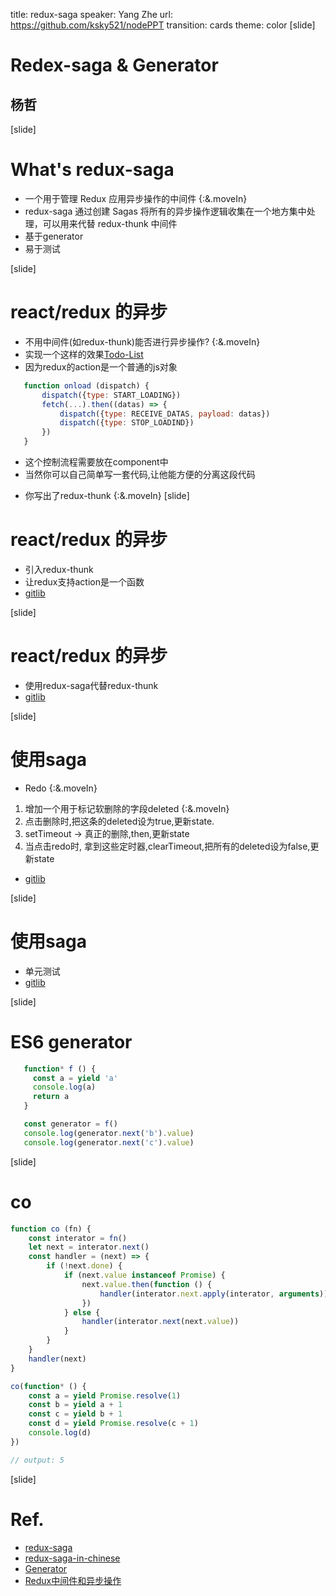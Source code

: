 title: redux-saga
speaker: Yang Zhe
url: https://github.com/ksky521/nodePPT
transition: cards
theme: color
[slide]

# Redex-saga & Generator
## 杨哲

[slide]
# What's redux-saga
- 一个用于管理 Redux 应用异步操作的中间件 {:&.moveIn}
- redux-saga 通过创建 Sagas 将所有的异步操作逻辑收集在一个地方集中处理，可以用来代替 redux-thunk 中间件
- 基于generator
- 易于测试

[slide]
# react/redux 的异步
- 不用中间件(如redux-thunk)能否进行异步操作? {:&.moveIn}
- 实现一个这样的效果[Todo-List](http://192.168.0.119:46413/saga)
 - 因为redux的action是一个普通的js对象

 ```javascript
    function onload (dispatch) {
        dispatch({type: START_LOADING})
        fetch(...).then((datas) => {
            dispatch({type: RECEIVE_DATAS, payload: datas})
            dispatch({type: STOP_LOADIND})
        })
    }
 ```
 - 这个控制流程需要放在component中
 - 当然你可以自己简单写一套代码,让他能方便的分离这段代码
  * 你写出了redux-thunk {:&.moveIn}
[slide]
# react/redux 的异步
- 引入redux-thunk
- 让redux支持action是一个函数
- [gitlib](http://git.ht.com/WFDEV/HongtooJetLab/tree/ASYNC-TODO-LIST/src/redux-saga)

[slide]
# react/redux 的异步
- 使用redux-saga代替redux-thunk
- [gitlib](http://git.ht.com/WFDEV/HongtooJetLab/commit/3f47002555d92dbc51b4282becdc558470bc652b)

[slide]
 # 使用saga
 - Redo {:&.moveIn}
  1. 增加一个用于标记软删除的字段deleted {:&.moveIn}
  2. 点击删除时,把这条的deleted设为true,更新state.
  3. setTimeout -> 真正的删除,then,更新state
  4. 当点击redo时, 拿到这些定时器,clearTimeout,把所有的deleted设为false,更新state
 - [gitlib](http://git.ht.com/WFDEV/HongtooJetLab/blob/yz/src/redux-saga/sagas.js)

[slide]
 # 使用saga
 - 单元测试
 - [gitlib](http://git.ht.com/WFDEV/HongtooJetLab/commit/ddef8ee743f1b705693f857cb3fc1a3e98778d1f)

[slide]
 # ES6 generator

 ```javascript
    function* f () {
      const a = yield 'a'
      console.log(a)
      return a
    }

    const generator = f()
    console.log(generator.next('b').value)
    console.log(generator.next('c').value)
 ```
[slide]
# co
```javascript
function co (fn) {
    const interator = fn()
    let next = interator.next()
    const handler = (next) => {
        if (!next.done) {
            if (next.value instanceof Promise) {
                next.value.then(function () {
                    handler(interator.next.apply(interator, arguments))
                })
            } else {
                handler(interator.next(next.value))
            }
        }
    }
    handler(next)
}

co(function* () {
    const a = yield Promise.resolve(1)
    const b = yield a + 1
    const c = yield b + 1
    const d = yield Promise.resolve(c + 1)
    console.log(d)
})

// output: 5
```
[slide]
  # Ref.
  - [redux-saga](https://redux-saga.github.io/redux-saga/index.html)  
  - [redux-saga-in-chinese](http://leonshi.com/redux-saga-in-chinese/index.html)
  - [Generator](http://www.ruanyifeng.com/blog/2015/04/generator.html)
  - [Redux中间件和异步操作](http://www.ruanyifeng.com/blog/2016/09/redux_tutorial_part_two_async_operations.html)